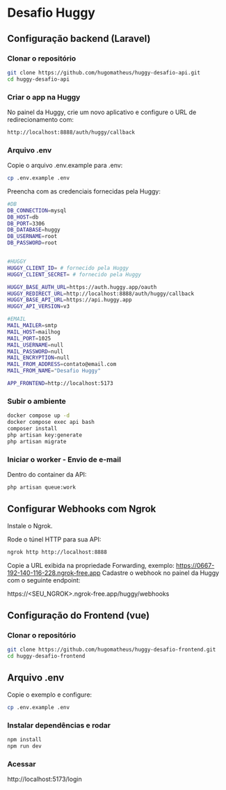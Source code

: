 # Desafio Huggy


## Configuração backend (Laravel)
### Clonar o repositório
```bash
git clone https://github.com/hugomatheus/huggy-desafio-api.git
cd huggy-desafio-api
```

### Criar o app na Huggy
No painel da Huggy, crie um novo aplicativo e configure o URL de redirecionamento com:

```bash
http://localhost:8888/auth/huggy/callback
```
### Arquivo .env
Copie o arquivo .env.example para .env:

```bash
cp .env.example .env
```
Preencha com as credenciais fornecidas pela Huggy:

```bash
#DB
DB_CONNECTION=mysql
DB_HOST=db
DB_PORT=3306
DB_DATABASE=huggy
DB_USERNAME=root
DB_PASSWORD=root


#HUGGY
HUGGY_CLIENT_ID= # fornecido pela Huggy
HUGGY_CLIENT_SECRET= # fornecido pela Huggy

HUGGY_BASE_AUTH_URL=https://auth.huggy.app/oauth
HUGGY_REDIRECT_URL=http://localhost:8888/auth/huggy/callback
HUGGY_BASE_API_URL=https://api.huggy.app
HUGGY_API_VERSION=v3

#EMAIL
MAIL_MAILER=smtp
MAIL_HOST=mailhog
MAIL_PORT=1025
MAIL_USERNAME=null
MAIL_PASSWORD=null
MAIL_ENCRYPTION=null
MAIL_FROM_ADDRESS=contato@email.com
MAIL_FROM_NAME="Desafio Huggy"

APP_FRONTEND=http://localhost:5173
```

### Subir o ambiente
```bash
docker compose up -d
docker compose exec api bash
composer install
php artisan key:generate
php artisan migrate
```
### Iniciar o worker - Envio de e-mail
Dentro do container da API:

```bash
php artisan queue:work
```
## Configurar Webhooks com Ngrok
Instale o Ngrok.

Rode o túnel HTTP para sua API:

```bash
ngrok http http://localhost:8888
```

Copie a URL exibida na propriedade Forwarding, exemplo:
https://0667-192-140-116-228.ngrok-free.app
Cadastre o webhook no painel da Huggy com o seguinte endpoint:

https://<SEU_NGROK>.ngrok-free.app/huggy/webhooks


## Configuração do Frontend (vue)

### Clonar o repositório
```bash
git clone https://github.com/hugomatheus/huggy-desafio-frontend.git
cd huggy-desafio-frontend
```
## Arquivo .env
Copie o exemplo e configure:

```bash
cp .env.example .env
```
### Instalar dependências e rodar
```bash
npm install
npm run dev
```
### Acessar
http://localhost:5173/login
